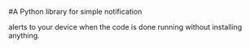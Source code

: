 #A Python library for simple notification

alerts to your device when the code is done running without installing anything.